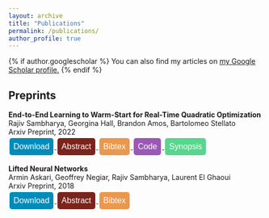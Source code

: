 ```yaml
---
layout: archive
title: "Publications"
permalink: /publications/
author_profile: true
---
```


<style>
.button {
  background-color: #4CAF50; /* Green */
  border: none;
  color: white;
  padding: 8px 8px;
  text-align: center;
  text-decoration: none;
  display: inline-block;
  font-size: 16px;
  margin: 4px 2px;
  cursor: pointer;
  border-radius: 5px;
}

.button2 {background-color: #008CBA;} /* Blue */
.button4 {background-color: #7B241C;} /* Red */ 
.button3 {background-color: #9B59B6 ;} /* Purple */ 
.button5 {background-color:#EB984E;} /* Orange-brown */
.button6 {background-color:#58D68D;} /* Green */
</style>


{% if author.googlescholar %}
  You can also find my articles on <u><a href="{{author.googlescholar}}">my Google Scholar profile</a>.</u>
{% endif %}

## Preprints
**End-to-End Learning to Warm-Start for Real-Time Quadratic Optimization**\
Rajiv Sambharya, Georgina Hall, Brandon Amos, Bartolomeo Stellato\
Arxiv Preprint, 2022\
<a href="https://arxiv.org/pdf/2212.08260.pdf">
<button class="button button2">
 Download
</button>
</a>
<a href='javascript:;'
onclick='$("#abs_e2e_qp").toggle()'>
<button class="button button4">
Abstract
</button>
</a>
<a href='javascript:;'
onclick='$("#bib_e2e_qp").toggle()'>
<button class="button button5">
Bibtex
</button>
</a>
<a href="https://github.com/stellatogrp/l2ws">
<button class="button button3">
Code
</button>
</a>
<a href='javascript:;'
onclick='$("#synopsis_e2e_qp").toggle()'>
<button class="button button6">
Synopsis
</button>
</a>


<div id="abs_e2e_qp" style="text-align: justify; display: none; color: white; background-color: #7B241C" markdown="1">
First-order methods are widely used to solve convex quadratic 
programs (QPs) in real-time applications because of their low
 per-iteration cost. However, they can suffer from slow convergence 
 to accurate solutions. In this paper, we present a framework which 
 learns an effective warm-start for a popular first-order method in 
 real-time applications, Douglas-Rachford (DR) splitting, across a family
 of parametric QPs. This framework consists of two modules: a 
 feedforward neural network block, which takes as input the parameters of the QP and outputs a warm-start, and a block which performs a 
fixed number of iterations of DR splitting from this warm-start and outputs a candidate solution. A key feature of our framework is its ability to do end-to-end
learning as we differentiate through the DR iterations. To illustrate the effectiveness
of our method, we provide generalization bounds (based on Rademacher complexity)
that improve with the number of training problems and number of iterations simultaneously. We further apply our method to three real-time applications and observe that, by learning good warm-starts, we are able to significantly reduce the number of
iterations required to obtain high-quality solutions.
</div>
    
<div id="bib_e2e_qp" style="text-align: justify; display: none; color: white; background-color: #EB984E" markdown="1">
<pre>@misc{sambharya_2022_endtoend,
      title={End-to-End Learning to Warm-Start for Real-Time Quadratic Optimization}, 
      author={Rajiv Sambharya and Georgina Hall and Brandon Amos and Bartolomeo Stellato},
      year={2022},
      eprint={2212.08260},
      archivePrefix={arXiv},
      primaryClass={math.OC}
}
</pre>
</div>

<div id="synopsis_e2e_qp" style="text-align: justify; display: none; color: white; background-color: ##58D68D" markdown="1">
<img src="{{rajivsambharya.github.io}}/images/learning_framework_diagram.pdf" 
     alt=""
     width="17" 
     height="17" />
</div>




**Lifted Neural Networks**\
Armin Askari, Geoffrey Negiar, Rajiv Sambharya, Laurent El Ghaoui\
Arxiv Preprint, 2018\
<a href="https://arxiv.org/pdf/1805.01532.pdf">
<button class="button button2">
Download
</button>
</a>
<a href='javascript:;'
onclick='$("#abs_lifted_nn").toggle()'>
<button class="button button4">
Abstract
</button>
</a>
<a href='javascript:;'
onclick='$("#bib_lifted_nn").toggle()'>
<button class="button button5">
Bibtex
</button>
</a>

<div id="abs_lifted_nn" style="text-align: justify; display: none; color: white; background-color: #7B241C" markdown="1">
We describe a novel family of models of multi- layer feedforward neural networks in which the activation functions are encoded via penalties in the training problem. Our approach is based on representing a non-decreasing activation function as the argmin of an appropriate convex optimization problem. The new framework allows for algorithms such as block-coordinate descent methods to be applied, in which each step is composed of a simple (no hidden layer) supervised learning problem that is parallelizable across data points and/or layers. Experiments indicate that the pro- posed models provide excellent initial guesses for weights for standard neural networks. In addition, the model provides avenues for interesting extensions, such as robustness against noisy in- puts and optimizing over parameters in activation functions.
</div>

<div id="bib_lifted_nn" style="text-align: justify; display: none; color: white; background-color: #EB984E" markdown="1">
<pre>@misc{askari_lifted_nn,
  doi = {10.48550/ARXIV.1805.01532},
  url = {https://arxiv.org/abs/1805.01532},
  author = {Askari, Armin and Negiar, Geoffrey and Sambharya, Rajiv and Ghaoui, Laurent El},
  keywords = {Machine Learning (cs.LG), Machine Learning (stat.ML), FOS: Computer and information sciences, FOS: Computer and information sciences},
  title = {Lifted Neural Networks},
  publisher = {arXiv},
  year = {2018},
  copyright = {Creative Commons Attribution Share Alike 4.0 International}
}</pre>
</div>



